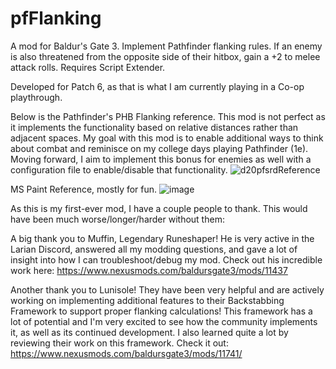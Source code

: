 # pfFlanking
A mod for Baldur's Gate 3. Implement Pathfinder flanking rules. If an enemy is also threatened from the opposite side of their hitbox, gain a +2 to melee attack rolls. Requires Script Extender.

Developed for Patch 6, as that is what I am currently playing in a Co-op playthrough.

Below is the Pathfinder's PHB Flanking reference. This mod is not perfect as it implements the functionality based on relative distances rather than adjacent spaces. My goal with this mod is to enable additional ways to think about combat and reminisce on my college days playing Pathfinder (1e). Moving forward, I aim to implement this bonus for enemies as well with a configuration file to enable/disable that functionality.
![d20pfsrdReference](https://github.com/user-attachments/assets/2582b4fd-9947-4d4a-99b4-62f676f816ca)

MS Paint Reference, mostly for fun.
![image](https://github.com/user-attachments/assets/29433091-5f07-430a-b02d-0898f774c157)


As this is my first-ever mod, I have a couple people to thank. This would have been much worse/longer/harder without them:

A big thank you to Muffin, Legendary Runeshaper! He is very active in the Larian Discord, answered all my modding questions, and gave a lot of insight into how I can troubleshoot/debug my mod. Check out his incredible work here: https://www.nexusmods.com/baldursgate3/mods/11437

Another thank you to Lunisole! They have been very helpful and are actively working on implementing additional features to their Backstabbing Framework to support proper flanking calculations! This framework has a lot of potential and I'm very excited to see how the community implements it, as well as its continued development. I also learned quite a lot by reviewing their work on this framework. Check it out: https://www.nexusmods.com/baldursgate3/mods/11741/
